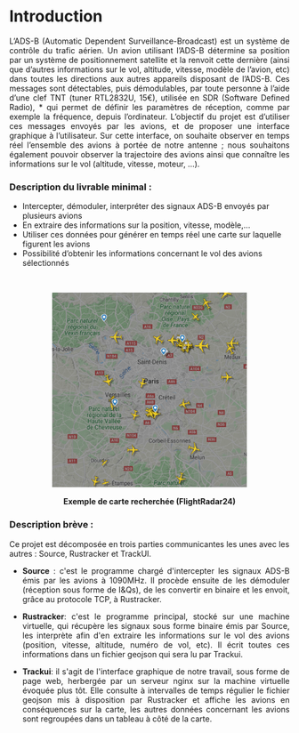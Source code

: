 # Introduction

<p style="text-align:justify;">L’ADS-B (Automatic Dependent Surveillance-Broadcast) est un système de contrôle du
trafic aérien. Un avion utilisant l’ADS-B détermine sa position par un système de positionnement satellite et
la renvoit cette dernière (ainsi que d’autres informations sur le vol, altitude, vitesse, modèle de l’avion, etc)
dans toutes les directions aux autres appareils disposant de l’ADS-B. Ces messages sont détectables, puis
démodulables, par toute personne à l’aide d’une clef TNT (tuner RTL2832U, 15€), utilisée en SDR (Software Defined Radio), *
qui permet de définir les paramètres de réception, comme par exemple la fréquence,
depuis l’ordinateur. L’objectif du projet est d’utiliser ces messages envoyés par les avions, et de proposer
une interface graphique à l’utilisateur. Sur cette interface, on souhaite observer en temps réel l’ensemble
des avions à portée de notre antenne ; nous souhaitons également pouvoir observer la trajectoire des avions
ainsi que connaître les informations sur le vol (altitude, vitesse, moteur, ...).</p>

### Description du livrable minimal :  

* Intercepter, démoduler, interpréter des signaux ADS-B envoyés par plusieurs avions
* En extraire des informations sur la position, vitesse, modèle,...
* Utiliser ces données pour générer en temps réel une carte sur laquelle figurent les avions
* Possibilité d’obtenir les informations concernant le vol des avions sélectionnés
  
<br/>
<p style="text-align: center;">
<img  typeof="foaf:Image" src="images/exemple.png"  width="350" height="350" alt="" title="Foto: Edis Škulj/fkmladost.ba">  
</p>

<p style="text-align: center;">
    <b> Exemple de carte recherchée (FlightRadar24) </b>
</p>

### Description brève :  
Ce projet est décomposée en trois parties communicantes les unes avec les autres : Source, Rustracker et TrackUI.

<p style="text-align:justify;">

 <ul>
  <li> <p style="text-align:justify;"> <b>Source</b> : c'est le programme chargé d'intercepter les signaux ADS-B émis par les avions à 1090MHz. Il procède ensuite de les démoduler (réception sous forme de I&Qs), de les convertir en binaire et les envoit, grâce au protocole TCP, à Rustracker. </p></li>
  <li> <p style="text-align:justify;"> <b>Rustracker</b>: c'est le programme principal, stocké sur une machine virtuelle, qui récupère les signaux sous forme binaire émis par Source, les interprète afin d'en extraire les informations sur le vol des avions (position, vitesse, altitude, numéro de vol, etc). Il écrit toutes ces informations dans un fichier geojson qui sera lu par Trackui. </p> </li>
  <li><p style="text-align:justify;"> <b>Trackui</b>: il s'agit de l'interface graphique de notre travail, sous forme de page web, herbergée par un serveur nginx sur la machine virtuelle évoquée plus tôt. Elle consulte à intervalles de temps régulier le fichier geojson mis à disposition par Rustracker et affiche les avions en conséquences sur la carte, les autres données concernant les avions sont regroupées dans un tableau à côté de la carte.</p>
</li>
</ul> 

</p>